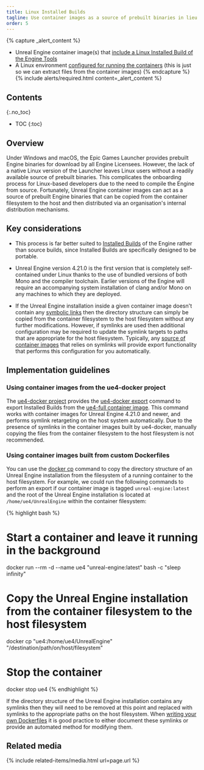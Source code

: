 ```yaml
---
title: Linux Installed Builds
tagline: Use container images as a source of prebuilt binaries in lieu of the Epic Games Launcher under Linux.
order: 5
---
```


{% capture _alert_content %}
- Unreal Engine container image(s) that [include a Linux Installed Build of the Engine Tools](../obtaining-images/image-sources)
- A Linux environment [configured for running the containers](../environments) (this is just so we can extract files from the container images)
{% endcapture %}
{% include alerts/required.html content=_alert_content %}


## Contents
{:.no_toc}

* TOC
{:toc}


## Overview

Under Windows and macOS, the Epic Games Launcher provides prebuilt Engine binaries for download by all Engine Licensees. However, the lack of a native Linux version of the Launcher leaves Linux users without a readily available source of prebuilt binaries. This complicates the onboarding process for Linux-based developers due to the need to compile the Engine from source. Fortunately, Unreal Engine container images can act as a source of prebuilt Engine binaries that can be copied from the container filesystem to the host and then distributed via an organisation's internal distribution mechanisms.


## Key considerations

- This process is far better suited to [Installed Builds](https://docs.unrealengine.com/en-us/Programming/Deployment/UsinganInstalledBuild) of the Engine rather than source builds, since Installed Builds are specifically designed to be portable.

- Unreal Engine version 4.21.0 is the first version that is completely self-contained under Linux thanks to the use of bundled versions of both Mono and the compiler toolchain. Earlier versions of the Engine will require an accompanying system installation of clang and/or Mono on any machines to which they are deployed.

- If the Unreal Engine installation inside a given container image doesn't contain any [symbolic links](https://en.wikipedia.org/wiki/Symbolic_link) then the directory structure can simply be copied from the container filesystem to the host filesystem without any further modifications. However, if symlinks are used then additional configuration may be required to update the symlink targets to paths that are appropriate for the host filesystem. Typically, any [source of container images](../obtaining-images/image-sources) that relies on symlinks will provide export functionality that performs this configuration for you automatically.


## Implementation guidelines

### Using container images from the ue4-docker project

The [ue4-docker project](../obtaining-images/ue4-docker) provides the [ue4-docker export](https://docs.adamrehn.com/ue4-docker/commands/export) command to export Installed Builds from the [ue4-full container image](https://docs.adamrehn.com/ue4-docker/building-images/available-container-images#ue4-full). This command works with container images for Unreal Engine 4.21.0 and newer, and performs symlink retargeting on the host system automatically. Due to the presence of symlinks in the container images built by ue4-docker, manually copying the files from the container filesystem to the host filesystem is not recommended.

### Using container images built from custom Dockerfiles

You can use the [docker cp](https://docs.docker.com/engine/reference/commandline/cp/) command to copy the directory structure of an Unreal Engine installation from the filesystem of a running container to the host filesystem. For example, we could run the following commands to perform an export if our container image is tagged `unreal-engine:latest` and the root of the Unreal Engine installation is located at `/home/ue4/UnrealEngine` within the container filesystem:

{% highlight bash %}
# Start a container and leave it running in the background
docker run --rm -d --name ue4 "unreal-engine:latest" bash -c "sleep infinity"

# Copy the Unreal Engine installation from the container filesystem to the host filesystem
docker cp "ue4:/home/ue4/UnrealEngine" "/destination/path/on/host/filesystem"

# Stop the container
docker stop ue4
{% endhighlight %}

If the directory structure of the Unreal Engine installation contains any symlinks then they will need to be removed at this point and replaced with symlinks to the appropriate paths on the host filesystem. When [writing your own Dockerfiles](../obtaining-images/write-your-own) it is good practice to either document these symlinks or provide an automated method for modifying them.


## Related media

{% include related-items/media.html url=page.url %}
